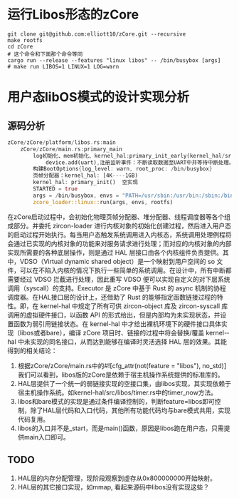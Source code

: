 # 运行Libos形态的zCore
```shell
git clone git@github.com:elliott10/zCore.git --recursive
make rootfs
cd zCore
# 这个命令和下面那个命令等同
cargo run --release --features "linux libos" -- /bin/busybox [args]
# make run LIBOS=1 LINUX=1 LOG=warn
```

# 用户态libOS模式的设计实现分析
## 源码分析
```rust
zCore/zCore/platform/libos.rs:main
    zCore/zCore/main.rs:primary_main
        log初始化、mem初始化、kernel_hal:primary_init_early(kernel_hal/src/libos/boot.rs)
            device.add(uart),注册监听事件：不断读取数据至UART中并等待中断处理。
        构建BootOptions{log_level: warn, root_proc: /bin/busybox}
        页帧分配器：kernel_hal: [4K----1GB)
        kernel_hal: primary_init()  空实现
        STARTED = true
        args = /bin/busybox, envs = "PATH=/usr/sbin:/usr/bin:/sbin:/bin"
        zcore_loader::linux::run(args, envs, rootfs)
```
在zCore启动过程中，会初始化物理页帧分配器、堆分配器、线程调度器等各个组成部分。并委托 zircon-­loader 进行内核对象的初始化创建过程，然后进入用户态的启动过程开始执行。每当用户态触发系统调用进入内核态，系统调用处理例程将会通过已实现的内核对象的功能来对服务请求进行处理；而对应的内核对象的内部实现所需要的各种底层操作，则是通过 HAL 层接口由各个内核组件负责提供。其中，VDSO（Virtual dynamic shared object）是一个映射到用户空间的 so 文件，可以在不陷入内核的情况下执行一些简单的系统调用。在设计中，所有中断都需要经过 VDSO 拦截进行处理，因此重写 VDSO 便可以实现自定义的对下层系统调用（syscall）的支持。Executor 是 zCore 中基于 Rust 的 async 机制的协程调度器。在HAL接口层的设计上，还借助了 Rust 的能够指定函数链接过程的特性。即，在 kernel-­hal 中规定了所有可供 zircon­-object 库及 zircon-­syscall 库调用的虚拟硬件接口，以函数 API 的形式给出，但是内部均为未实现状态，并设置函数为弱引用链接状态。在 kernel­-hal 中才给出裸机环境下的硬件接口具体实现（libos或者bare），编译 zCore 项目时、链接的过程中将会替换/覆盖 kernel-­hal 中未实现的同名接口，从而达到能够在编译时灵活选择 HAL 层的效果。其能得到的相关结论：
1. 根据zCore/zCore/main.rs中的#![cfg_attr(not(feature = "libos"), no_std)]我们可以看到，libos版的zCore是依赖于宿主机操作系统提供的标准库的。
2. HAL层提供了一个统一的弱链接实现的空接口集，由libos实现，其实现依赖于宿主机操作系统。如kernel-hal/src/libos/timer.rs中的timer_now方法。
3. libos和bare模式的实现是通过条件编译控制的，判断feature=libos即可控制，除了HAL层代码和入口代码，其他所有功能代码均与bare模式共用，实现代码复用。
4. libos的入口并不是_start，而是main()函数，原因是libos跑在用户态，只需提供main入口即可。

## TODO
1. HAL层的内存分配管理，现阶段观察到虚存从0x800000000开始映射。
2. HAL层的其它接口实现，如mmap, 看起来源码中libos没有实现这些？